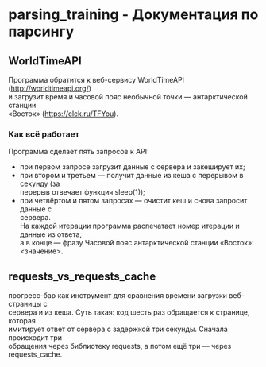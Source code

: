 # parsing_training - Документация по парсингу  

##  WorldTimeAPI  

Программа обратится к веб-сервису WorldTimeAPI (http://worldtimeapi.org/)  
и загрузит время и часовой пояс необычной точки — антарктической станции  
«Восток» (https://clck.ru/TFYou).  

### Как всё работает  

Программа сделает пять запросов к API:  
- при первом запросе загрузит данные с сервера и закеширует их;  
- при втором и третьем — получит данные из кеша с перерывом в секунду (за  
перерыв отвечает функция sleep(1));  
- при четвёртом и пятом запросах — очистит кеш и снова запросит данные с  
сервера.  
На каждой итерации программа распечатает номер итерации и данные из ответа,  
а в конце — фразу Часовой пояс антарктической станции «Восток»:  <значение>.  


## requests_vs_requests_cache

прогресс-бар как инструмент для сравнения времени загрузки веб-страницы с  
сервера и из кеша. Суть такая: код шесть раз обращается к странице, которая  
имитирует ответ от сервера с задержкой три секунды. Сначала происходит три  
обращения через библиотеку requests, а потом ещё три — через requests_cache.  
